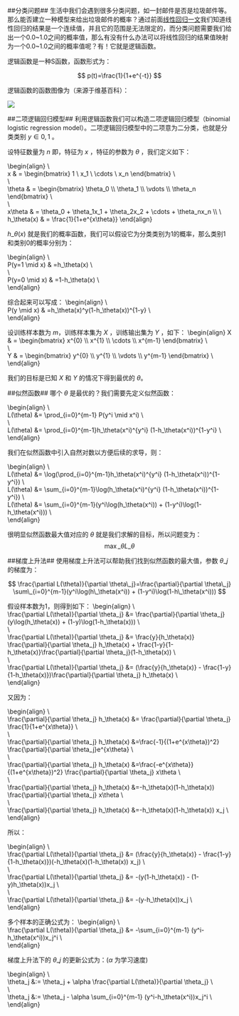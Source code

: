 
##分类问题##
生活中我们会遇到很多分类问题，如一封邮件是否是垃圾邮件等。那么能否建立一种模型来给出垃圾邮件的概率？通过前面[线性回归一文](http://www.coderjie.com/blog/249556dca4c611e7841d00163e0c0e36)我们知道线性回归的结果是一个连续值，并且它的范围是无法限定的，而分类问题需要我们给出一个0.0~1.0之间的概率值，那么有没有什么办法可以将线性回归的结果值映射为一个0.0~1.0之间的概率值呢？有！它就是逻辑函数。

逻辑函数是一种S函数，函数形式为：

$$
p(t)=\frac{1}{1+e^{-t}}
$$

逻辑函数的函数图像为（来源于维基百科）：

![](http://www.coderjie.com/static/img/2017/12/7114810.svg.png)

##二项逻辑回归模型##
利用逻辑函数我们可以构造二项逻辑回归模型（binomial logistic regression model）。二项逻辑回归模型中的二项意为二分类，也就是分类类别 $y\in{0,1}$ 。

设特征数量为 $n$ 即，特征为 $x$ ，特征的参数为 $\theta$ ，我们定义如下：

\begin{align}
\\\
x & =
\begin{bmatrix}
1 \ x\_1 \ \cdots \ x\_n
\end{bmatrix}
\\\
\\\
\theta & =
\begin{bmatrix}
\theta\_0 \\\\
\theta\_1 \\\\
\vdots    \\\\
\theta\_n
\end{bmatrix}
\\\
\\\
x\theta & = \theta\_0 + \theta\_1x\_1 + \theta\_2x\_2 + \cdots + \theta\_nx\_n \\\\
\\\
h\_\theta(x) & = \frac{1}{1+e^{x\theta}}
\end{align}

 $h\_\theta(x)$ 就是我们的概率函数，我们可以假设它为分类类别为1的概率，那么类别1和类别0的概率分别为：

\begin{align}
\\\
P(y=1 \mid x) & =h\_\theta(x)
\\\
\\\
P(y=0 \mid x) & =1-h\_\theta(x)
\\\
\end{align}

综合起来可以写成：
\begin{align}
\\\
P(y \mid x) & =h\_\theta(x)^y(1-h\_\theta(x))^{1-y}
\\\
\end{align}

设训练样本数为 $m$，训练样本集为 $X$ ，训练输出集为 $Y$ ，如下：
\begin{align}
X & =
\begin{bmatrix}
x^{0}  \\\\
x^{1}  \\\\
\cdots \\\\
x^{m-1}
\end{bmatrix}
\\\
\\\
Y & =
\begin{bmatrix}
y^{0}       \\\\
y^{1}       \\\\
\vdots        \\\\
y^{m-1}
\end{bmatrix}
\\\
\end{align}

我们的目标是已知 $X$ 和 $Y$ 的情况下得到最优的 $\theta$。

##似然函数##
哪个 $\theta$ 是最优的？我们需要先定义似然函数：

\begin{align}
\\\
L(\theta) &= \prod\_{i=0}^{m-1} P(y^i \mid x^i)
\\\
\\\
L(\theta) &= \prod\_{i=0}^{m-1}h\_\theta(x^i)^{y^i} (1-h\_\theta(x^i))^{1-y^i}
\\\
\end{align}

我们在似然函数中引入自然对数以方便后续的求导，则：

\begin{align}
\\\
L(\theta) &= \log(\prod\_{i=0}^{m-1}h\_\theta(x^i)^{y^i} (1-h\_\theta(x^i))^{1-y^i})
\\\
L(\theta) &= \sum\_{i=0}^{m-1}\log(h\_\theta(x^i)^{y^i} (1-h\_\theta(x^i))^{1-y^i})
\\\
L(\theta) &= \sum\_{i=0}^{m-1}(y^i\log(h\_\theta(x^i)) + (1-y^i)\log(1-h\_\theta(x^i)))
\\\
\end{align}

很明显似然函数最大值对应的 $\theta$ 就是我们求解的目标，所以问题变为：
$$
\max\_\theta L\_\theta
$$

##梯度上升法##
使用梯度上升法可以帮助我们找到似然函数的最大值，参数 $\theta\_j$的梯度为：

$$
\frac{\partial L(\theta)}{\partial \theta\_j}=\frac{\partial}{\partial \theta\_j} \sum\_{i=0}^{m-1}(y^i\log(h\_\theta(x^i)) + (1-y^i)\log(1-h\_\theta(x^i)))
$$

假设样本数为1，则得到如下：
\begin{align}
\\\
\frac{\partial L(\theta)}{\partial \theta\_j} &= \frac{\partial}{\partial \theta\_j} (y\log(h\_\theta(x)) + (1-y)\log(1-h\_\theta(x)))
\\\
\\\
\frac{\partial L(\theta)}{\partial \theta\_j} &= \frac{y}{h\_\theta(x)} \frac{\partial}{\partial \theta\_j} h\_\theta(x) + \frac{1-y}{1-h\_\theta(x)}\frac{\partial}{\partial \theta\_j}(1-h\_\theta(x))
\\\
\\\
\frac{\partial L(\theta)}{\partial \theta\_j} &= (\frac{y}{h\_\theta(x)} - \frac{1-y}{1-h\_\theta(x)})\frac{\partial}{\partial \theta\_j} h\_\theta(x)
\\\
\end{align}

又因为：

\begin{align}
\\\
\frac{\partial}{\partial \theta\_j} h\_\theta(x) &= \frac{\partial}{\partial \theta\_j} \frac{1}{1+e^{x\theta}}
\\\
\\\
\frac{\partial}{\partial \theta\_j} h\_\theta(x) &=\frac{-1}{(1+e^{x\theta})^2} \frac{\partial}{\partial \theta\_j}e^{x\theta}
\\\
\\\
\frac{\partial}{\partial \theta\_j} h\_\theta(x) &=\frac{-e^{x\theta}}{(1+e^{x\theta})^2} \frac{\partial}{\partial \theta\_j} x\theta
\\\
\\\
\frac{\partial}{\partial \theta\_j} h\_\theta(x) &=-h\_\theta(x)(1-h\_\theta(x)) \frac{\partial}{\partial \theta\_j} x\theta
\\\
\\\
\frac{\partial}{\partial \theta\_j} h\_\theta(x) &=-h\_\theta(x)(1-h\_\theta(x)) x\_j
\\\
\end{align}

所以：

\begin{align}
\\\
\frac{\partial L(\theta)}{\partial \theta\_j} &= (\frac{y}{h\_\theta(x)} - \frac{1-y}{1-h\_\theta(x)})(-h\_\theta(x)(1-h\_\theta(x)) x\_j)
\\\
\\\
\frac{\partial L(\theta)}{\partial \theta\_j} &= -(y(1-h\_\theta(x)) - (1-y)h\_\theta(x))x\_j
\\\
\\\
\frac{\partial L(\theta)}{\partial \theta\_j} &= -(y-h\_\theta(x))x\_j
\\\
\end{align}

多个样本的正确公式为：
\begin{align}
\\\
\frac{\partial L(\theta)}{\partial \theta\_j} &= -\sum\_{i=0}^{m-1} (y^i-h\_\theta(x^i))x\_j^i
\\\
\end{align}

梯度上升法下的 $\theta\_j$ 的更新公式为：($\alpha$ 为学习速度)

\begin{align}
\\\
\theta\_j &:= \theta\_j + \alpha \frac{\partial L(\theta)}{\partial \theta\_j}
\\\
\\\
\theta\_j &:= \theta\_j - \alpha \sum\_{i=0}^{m-1} (y^i-h\_\theta(x^i))x\_j^i
\\\
\end{align}
